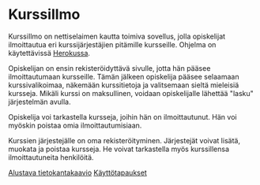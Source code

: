 # KurssiIlmo

KurssiIlmo on nettiselaimen kautta toimiva sovellus, jolla opiskelijat ilmoittautua eri kurssijärjestäjien pitämille kursseille. Ohjelma on käytettävissä [Herokussa](https://kurssiilmo.herokuapp.com/courses).

Opiskelijan on ensin rekisteröidyttävä sivulle, jotta hän pääsee ilmoittautumaan kursseille. Tämän jälkeen opiskelija pääsee selaamaan kurssivalikoimaa, näkemään kurssitietoja ja valitsemaan sieltä mieleisiä kursseja. Mikäli kurssi on maksullinen, voidaan opiskelijalle lähettää "lasku" järjestelmän avulla.

Opiskelija voi tarkastella kursseja, joihin hän on ilmoittautunut. Hän voi myöskin poistaa omia ilmoittautumisiaan.

Kurssien järjestejälle on oma rekisteröityminen. Järjestejät voivat lisätä, muokata ja poistaa kursseja. He voivat tarkastella myös kurssillensa ilmoittautuneita henkilöitä.

[Alustava tietokantakaavio](https://github.com/henripalin/KurssiIlmo/blob/master/dokumentaatio/tietokantakaavio.png)
[Käyttötapaukset](https://github.com/henripalin/KurssiIlmo/blob/master/dokumentaatio/k%C3%A4ytt%C3%B6tapaukset.md)
